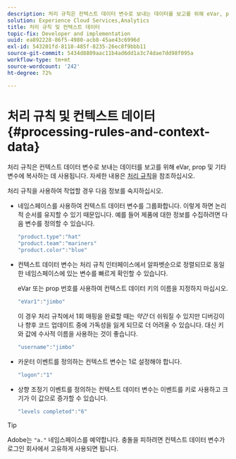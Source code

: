 ```yaml
---
description: 처리 규칙은 컨텍스트 데이터 변수로 보내는 데이터를 보고를 위해 eVar, prop 및 기타 변수에 복사하는 데 사용됩니다.
solution: Experience Cloud Services,Analytics
title: 처리 규칙 및 컨텍스트 데이터
topic-fix: Developer and implementation
uuid: ea892228-86f5-4980-acb8-45ae43c6996d
exl-id: 543201fd-8118-485f-8235-26ec8f9bbb11
source-git-commit: 5434d8809aac11b4ad6dd1a3c74dae7dd98f095a
workflow-type: tm+mt
source-wordcount: '242'
ht-degree: 72%

---
```


# 처리 규칙 및 컨텍스트 데이터 {#processing-rules-and-context-data}

처리 규칙은 컨텍스트 데이터 변수로 보내는 데이터를 보고를 위해 eVar, prop 및 기타 변수에 복사하는 데 사용됩니다. 자세한 내용은 [처리 규칙](https://experienceleague.adobe.com/docs/analytics/admin/admin-tools/processing-rules/processing-rules.html)을 참조하십시오.

처리 규칙을 사용하여 작업할 경우 다음 정보를 숙지하십시오.

* 네임스페이스를 사용하여 컨텍스트 데이터 변수를 그룹화합니다. 이렇게 하면 논리적 순서를 유지할 수 있기 때문입니다. 예를 들어 제품에 대한 정보를 수집하려면 다음 변수를 정의할 수 있습니다.

   ```js
   "product.type":"hat" 
   "product.team":"mariners" 
   "product.color":"blue"
   ```

* 컨텍스트 데이터 변수는 처리 규칙 인터페이스에서 알파벳순으로 정렬되므로 동일한 네임스페이스에 있는 변수를 빠르게 확인할 수 있습니다.

   eVar 또는 prop 번호를 사용하여 컨텍스트 데이터 키의 이름을 지정하지 마십시오.

   ```js
   "eVar1":"jimbo"
   ```

   이 경우 처리 규칙에서 1회 매핑을 완료할 때는 *약간* 더 쉬워질 수 있지만 디버깅이나 향후 코드 업데이트 중에 가독성을 잃게 되므로 더 어려울 수 있습니다. 대신 키와 값에 수사적 이름을 사용하는 것이 좋습니다.

   ```js
   "username":"jimbo"
   ```

* 카운터 이벤트를 정의하는 컨텍스트 변수는 1로 설정해야 합니다.

   ```js
   "logon":"1"
   ```

* 상향 조정기 이벤트를 정의하는 컨텍스트 데이터 변수는 이벤트를 키로 사용하고 크기가 이 값으로 증가할 수 있습니다.

   ```js
   "levels completed":"6"
   ```

>[!TIP]
>
>Adobe는 `"a."` 네임스페이스를 예약합니다. 충돌을 피하려면 컨텍스트 데이터 변수가 로그인 회사에서 고유하게 사용되면 됩니다.

